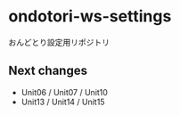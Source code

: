 # ondotori-ws-settings
おんどとり設定用リポジトリ

## Next changes

- Unit06 / Unit07 / Unit10
- Unit13 / Unit14 / Unit15
